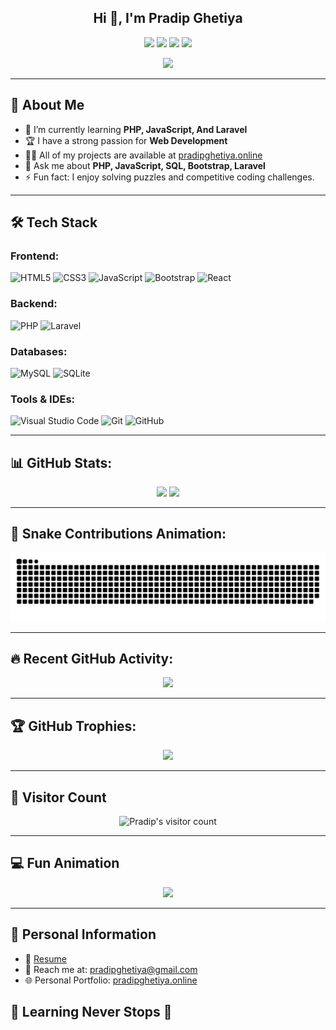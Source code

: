 <h2 align="center">Hi 👋, I'm Pradip Ghetiya</h2>

<p align="center">
  <a href="https://pradipghetiya.online"><img src="https://img.shields.io/badge/Portfolio-Visit-blue?style=for-the-badge"></a>
  <a href="mailto:pradipghetiya@gmail.com"><img src="https://img.shields.io/badge/Gmail-D14836?style=for-the-badge&logo=gmail&logoColor=white"></a>
  <a href="https://www.linkedin.com/in/pradip-ghetiya-69a75325a/"><img src="https://img.shields.io/badge/LinkedIn-0e76a8?style=for-the-badge&logo=linkedin&logoColor=white"></a>
  <a href="https://instagram.com/pradip_ghetiya_94"><img src="https://img.shields.io/badge/Instagram-E4405F?style=for-the-badge&logo=instagram&logoColor=white"></a>
</p>

<p align="center">
  <img src="https://media.giphy.com/media/hvRJCLFzcasrR4ia7z/giphy.gif" width="25"/>
</p>

---

## 🚀 About Me

- 🌱 I’m currently learning **PHP, JavaScript, And Laravel**
- 🏆 I have a strong passion for **Web Development**
- 👨‍💻 All of my projects are available at [pradipghetiya.online](https://pradipghetiya.online)
- 💬 Ask me about **PHP, JavaScript, SQL, Bootstrap, Laravel**
- ⚡ Fun fact: I enjoy solving puzzles and competitive coding challenges.

---

## 🛠 Tech Stack

### Frontend:
![HTML5](https://img.shields.io/badge/-HTML5-E34F26?style=flat&logo=html5&logoColor=white)
![CSS3](https://img.shields.io/badge/-CSS3-1572B6?style=flat&logo=css3&logoColor=white)
![JavaScript](https://img.shields.io/badge/-JavaScript-F7DF1E?style=flat&logo=javascript&logoColor=black)
![Bootstrap](https://img.shields.io/badge/-Bootstrap-563D7C?style=flat&logo=bootstrap&logoColor=white)
![React](https://img.shields.io/badge/-React-61DAFB?style=flat&logo=react&logoColor=white)

### Backend:
![PHP](https://img.shields.io/badge/-PHP-777BB4?style=flat&logo=php&logoColor=white)
![Laravel](https://img.shields.io/badge/-Laravel-FF2D20?style=flat&logo=laravel&logoColor=white)

### Databases:
![MySQL](https://img.shields.io/badge/-MySQL-005C84?style=flat&logo=mysql&logoColor=white)
![SQLite](https://img.shields.io/badge/-SQLite-003B57?style=flat&logo=sqlite&logoColor=white)

### Tools & IDEs:
![Visual Studio Code](https://img.shields.io/badge/-Visual%20Studio%20Code-007ACC?style=flat&logo=visual-studio-code&logoColor=white)
![Git](https://img.shields.io/badge/-Git-F05032?style=flat&logo=git&logoColor=white)
![GitHub](https://img.shields.io/badge/-GitHub-181717?style=flat&logo=github)

---

## 📊 GitHub Stats:
<p align="center">
  <img height="180em" src="https://github-readme-stats.vercel.app/api?username=pradipghetiya&show_icons=true&hide_border=true&theme=radical">
  <img height="180em" src="https://github-readme-stats.vercel.app/api/top-langs/?username=pradipghetiya&layout=compact&theme=radical">
</p>

---

## 🐍 Snake Contributions Animation:
<p align="center">
  <img src="https://github.com/pradipghetiya/pradipghetiya/blob/output/github-contribution-grid-snake.svg" alt="snake animation">
</p>

---

## 🔥 Recent GitHub Activity:
<p align="center">
  <img src="https://github-readme-activity-graph.vercel.app/graph?username=pradipghetiya&theme=react-dark">
</p>

---

## 🏆 GitHub Trophies:
<p align="center">
  <img src="https://github-profile-trophy.vercel.app/?username=pradipghetiya&theme=radical&no-frame=true&margin-w=15">
</p>

---

## 👀 Visitor Count
<p align="center">
  <img src="https://profile-counter.glitch.me/{pradipghetiya}/count.svg" alt="Pradip's visitor count">
</p>

---

## 💻 Fun Animation
<p align="center">
  <img src="https://media.giphy.com/media/M9gbBd9nbDrOTu1Mqx/giphy.gif" width="300">
</p>

---

## 📜 Personal Information
- 🔗 [Resume](https://pradipghetiya.vercel.app/pradip-ghetiya-69a75325a)
- 📧 Reach me at: pradipghetiya@gmail.com
- 🌐 Personal Portfolio: [pradipghetiya.online](https://pradipghetiya.online)

## 🌱 Learning Never Stops 🚀
